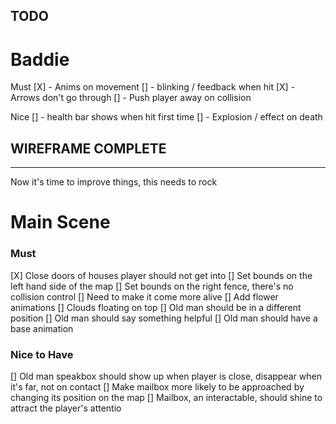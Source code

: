 
TODO
-----

# Baddie 

Must 
[X] - Anims on movement
[] - blinking / feedback when hit
[X] - Arrows don't go through
[] - Push player away on collision

Nice
[] - health bar shows when hit first time
[] - Explosion / effect on death


WIREFRAME COMPLETE 
------------------
------------------

Now it's time to improve things, this needs to rock

# Main Scene

### Must
[X] Close doors of houses player should not get into 
[] Set bounds on the left hand side of the map
[] Set bounds on the right fence, there's no collision control
[] Need to make it come more alive
   [] Add flower animations
   [] Clouds floating on top
[] Old man should be in a different position
[] Old man should say something helpful
[] Old man should have a base animation

### Nice to Have

[] Old man speakbox should show up when player is close, disappear when it's far, not on contact
[] Make mailbox more likely to be approached by changing its position on the map
[] Mailbox, an interactable, should shine to attract the player's attentio


